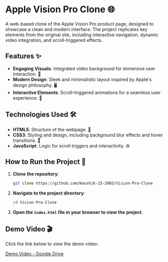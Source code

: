 # **Apple Vision Pro Clone** 🌐

A web-based clone of the Apple Vision Pro product page, designed to showcase a clean and modern interface. The project replicates key elements from the original site, including interactive navigation, dynamic video integration, and scroll-triggered effects.

## **Features** ✨

- **Engaging Visuals**: Integrated video background for immersive user interaction. 🎥  
- **Modern Design**: Sleek and minimalistic layout inspired by Apple's design philosophy. 🖥️  
- **Interactive Elements**: Scroll-triggered animations for a seamless user experience. 🔄  

## **Technologies Used** 🛠️

- **HTML5**: Structure of the webpage. 📝  
- **CSS3**: Styling and design, including background blur effects and hover transitions. 🎨  
- **JavaScript**: Logic for scroll triggers and interactivity. ⚙️  

## **How to Run the Project** 🚀

1. **Clone the repository**:
   
   ```bash
   git clone https://github.com/Kaushik-23-2003/Vision-Pro-Clone

3. **Navigate to the project directory**:
   
      ```bash
      cd Vision-Pro-Clone
      
5. **Open the ` index.html ` file in your browser to view the project**.

## **Demo Video** 🎬
Click the link below to view the demo video:  

[Demo Video - Google Drive](https://drive.google.com/file/d/1eHxZtTMdK-5sCTNXoGZ7dfNshnxMpp_h/view?usp=drive_link)  
